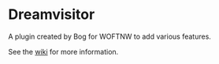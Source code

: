 # Dreamvisitor
A plugin created by Bog for WOFTNW to add various features.

See the [wiki](https://github.com/WOFTNW/Dreamvisitor/wiki) for more information.